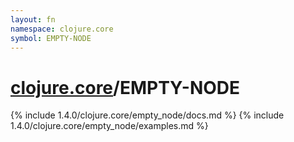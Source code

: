 ```yaml
---
layout: fn
namespace: clojure.core
symbol: EMPTY-NODE
---
```


# [clojure.core](../)/EMPTY-NODE

{% include 1.4.0/clojure.core/empty_node/docs.md %}
{% include 1.4.0/clojure.core/empty_node/examples.md %}

